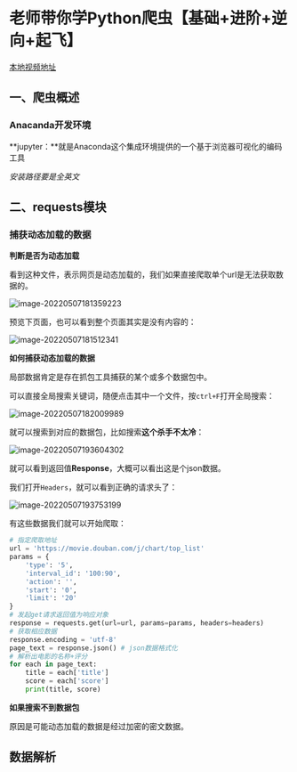 # 老师带你学Python爬虫【基础+进阶+逆向+起飞】

[本地视频地址](E:\哔哩哔哩\Python-武沛齐\老师带你学Python爬虫【基础+进阶+逆向+起飞】)

## 一、爬虫概述

### Anacanda开发环境

**jupyter：**就是Anaconda这个集成环境提供的一个基于浏览器可视化的编码工具

*安装路径要是全英文*

## 二、requests模块

### 捕获动态加载的数据

**判断是否为动态加载**

看到这种文件，表示网页是动态加载的，我们如果直接爬取单个url是无法获取数据的。

![image-20220507181359223](https://pic.shejibiji.com/i/2022/05/07/6276466793eca.png)

预览下页面，也可以看到整个页面其实是没有内容的：

![image-20220507181512341](https://pic.shejibiji.com/i/2022/05/07/627646b09dd00.png)

**如何捕获动态加载的数据**

局部数据肯定是存在抓包工具捕获的某个或多个数据包中。

可以直接全局搜索关键词，随便点击其中一个文件，按`ctrl+F`打开全局搜索：

![image-20220507182009989](https://pic.shejibiji.com/i/2022/05/07/627647da4327f.png)

就可以搜索到对应的数据包，比如搜索**这个杀手不太冷**：

![image-20220507193604302](https://pic.shejibiji.com/i/2022/05/07/627659a48a976.png)

就可以看到返回值**Response**，大概可以看出这是个json数据。

我们打开`Headers`，就可以看到正确的请求头了：

![image-20220507193753199](https://pic.shejibiji.com/i/2022/05/07/62765a11653a0.png)

有这些数据我们就可以开始爬取：

```python
# 指定爬取地址
url = 'https://movie.douban.com/j/chart/top_list'
params = {
    'type': '5',
    'interval_id': '100:90',
    'action': '',
    'start': '0',
    'limit': '20'
}
# 发起get请求返回值为响应对象
response = requests.get(url=url, params=params, headers=headers)
# 获取相应数据
response.encoding = 'utf-8'
page_text = response.json() # json数据格式化
# 解析出电影的名称+评分
for each in page_text:
    title = each['title']
    score = each['score']
    print(title, score)
```

**如果搜索不到数据包**

原因是可能动态加载的数据是经过加密的密文数据。

## 数据解析

